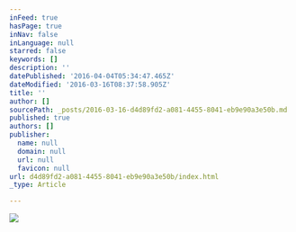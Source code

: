 ```yaml
---
inFeed: true
hasPage: true
inNav: false
inLanguage: null
starred: false
keywords: []
description: ''
datePublished: '2016-04-04T05:34:47.465Z'
dateModified: '2016-03-16T08:37:58.905Z'
title: ''
author: []
sourcePath: _posts/2016-03-16-d4d89fd2-a081-4455-8041-eb9e90a3e50b.md
published: true
authors: []
publisher:
  name: null
  domain: null
  url: null
  favicon: null
url: d4d89fd2-a081-4455-8041-eb9e90a3e50b/index.html
_type: Article

---
```

![](https://the-grid-user-content.s3-us-west-2.amazonaws.com/10781a89-2afd-42b5-a9ea-14928174b18b.png)